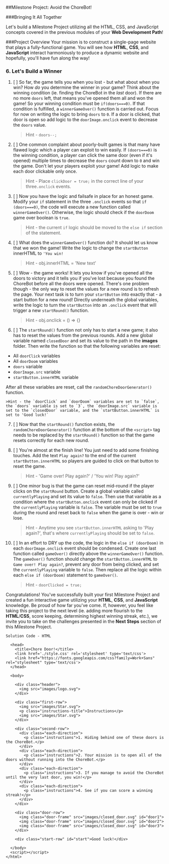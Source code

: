 ##Milestone Project: Avoid the ChoreBot!

###Bringing It All Together

Let's build a Milestone Project utilizing all the HTML, CSS, and JavaScript concepts covered in the previous modules of your **Web Development Path**!

###Project Overview
Your mission is to construct a single-page website that plays a fully-functional game. You will see how **HTML**, **CSS**, and **JavaScript** interact harmoniously to produce a dynamic website and hopefully, you'll have fun along the way!

### 6. Let's Build a Winner

1. [ ] So far, the game tells you when you lost - but what about when you win? How *do* you determine the winner in your game? Think about the winning condition (ie. finding the ChoreBot in the *last* door). If there are no more `doors` left, that means you've opened them all and won the game! So your winning condition must be `if(doors===0)`. If that condition is fulfilled, a `winnerGameOver()` function is carried out. Focus for now on writing the logic to bring `doors` to `0`. If a door is clicked, that door is open so add logic to the `doorImage.onclick` event to decrease the `doors` value.

    >Hint - `doors--;`

2. [ ] One common complaint about poorly-built games is that many have flawed logic which a player can exploit to win easily. If `(doors===0)` is the winning condition, a player can click the same door (even if it's opened) multiple times to decrease the `doors` count down to `0` and win the game. Don't let your players exploit your game! Add logic to make each door clickable only once.

	>Hint - Place `clickDoor = true;` in the correct line of your three`.onclick` events.


3. [ ] Now you have the logic and failsafe in place for an honest game. Modify your `if` statement in the three `.onclick` events so that `if` `(doors===0)`, the code will execute a new function called `winnerGameOver()`. Otherwise, the logic should check if the `doorDoom` game over boolean is `true`.

    >Hint - the current `if` logic should be moved to the `else if` section of the statement.

4. [ ] What does the `winnerGameOver()` function do? It should let us know that we won the game! Write the logic to change the `startButton` innerHTML to `'You win!`

    >Hint - obj.innerHTML = 'New text'

5. [ ] Wow - the game works! It lets you know if you've opened all the doors to victory and it tells you if you've lost because you found the ChoreBot before all the doors were opened. There's one problem though - the only way to reset the values for a new round is to refresh the page. Your next task is to turn your `startButton` into exactly that - a start button for a new round! Directly underneath the global variables, write the logic to turn the `startButton` into an `.onclick` event that will trigger a new `startRound()` function.

    >Hint - obj.onclick = () => {}

6. [ ] The `startRound()` function not only has to start a new game; it also has to reset the values from the previous rounds. Add a new global variable named `closedDoor` and set its value to the path in the **images** folder. Then write the function so that the following variables are reset:
 * All `doorClick` variables
 * All `doorDoom` variables
 * `doors` variable
 * `doorImage.src` variable
 * `startButton.innerHTML` variable

 After all these variables are reset, call the `randomChoreDoorGenerator()` function.

    >Hint - the `doorClick` and `doorDoom` variables are set to `false`, the `doors` variable is set to `3`, the `doorImage.src` variable is set to the `closedDoor` variable, and the `startButton.innerHTML` is set to 'Good luck!`

7. [ ] Now that the `startRound()` function exists, the `randomChoreDoorGenerator()` function at the bottom of the `<script>` tag needs to be replaced by the `startRound()` function so that the game resets correctly for each new round.

8. [ ] You're almost at the finish line! You just need to add some finishing touches. Add the text `Play again?` to the end of the current `startButton.innerHTML` so players are guided to click on that button to reset the game.

    >Hint - 'Game over! Play again?' / 'You win! Play again?'

8. [ ] One minor bug is that the game can reset mid-round if the player clicks on the `startRound` button. Create a global variable called `currentlyPlaying` and set its value to `false`. Then use that variable as a condition where the `startButton.onclick` event can only be clicked if the `currentlyPlaying` variable is `false`. The variable must be set to `true` during the round and reset back to `false` when the game is over - win or lose.

    > Hint - Anytime you see `startButton.innerHTML` asking to 'Play again?', that's where `currentlyPlaying` should be set to `false`.

9. [ ] In an effort to DRY up the code, the logic in the `else if (doorDoom)` in each `doorImage.onclick` event should be condensed. Create one last function called `gameOver()` directly above the `winnerGameOver()` function. The `gameOver()` function should change the `startButton.innerHTML` to `Game over! Play again?`, prevent any door from being clicked, and set the `currentlyPlaying` variable to `false`. Then replace all the logic within each `else if (doorDoom)` statement to `gameOver()`.

    >Hint - `doorClicked = true;`

Congratulations! You've successfully built your first Milestone Project and created a fun interactive game utilizing your **HTML**, **CSS**, and **JavaScript** knowledge. Be proud of how far you've come. If, however, you feel like taking this project to the next level (ie. adding more flourish to the **HTML**/**CSS**, score keeping, determining highest winning streak, etc.), we invite you to take on the challenges presented in the **Next Steps** section of this Milestone Project.

```
Solution Code - HTML

  <head>
    <title>Chore Door!</title>
    <link href='./style.css' rel='stylesheet' type='text/css'>
    <link href="https://fonts.googleapis.com/css?family=Work+Sans" rel="stylesheet" type='text/css'>
  </head>

  <body>

    <div class="header">
      <img src="images/logo.svg">
    </div>

    <div class="first-row">
      <img src="images/Star.svg">
      <p class="instructions-title">Instructions</p>
      <img src="images/Star.svg">
    </div>

    <div class="second-row">
      <div class="each-direction">
        <p class="instructions">1. Hiding behind one of these doors is the ChoreBot.</p>
      </div>
      <div class="each-direction">
        <p class="instructions">2. Your mission is to open all of the doors without running into the ChoreBot.</p>
      </div>
      <div class="each-direction">
        <p class="instructions">3. If you manage to avoid the ChoreBot until the very last door, you win!</p>
      </div>
      <div class="each-direction">
        <p class="instructions">4. See if you can score a winning streak!</p>
      </div>
    </div>

    <div class="door-row">
      <img class="door-frame" src="images/closed_door.svg" id="door1">
      <img class="door-frame" src="images/closed_door.svg" id="door2">
      <img class="door-frame" src="images/closed_door.svg" id="door3">
    </div>

    <div class="start-row" id="start">Good luck!</div>

  </body>
  <script></script>
</html>

